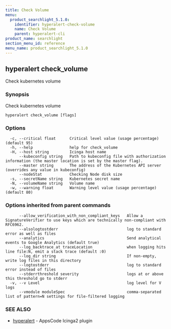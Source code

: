 ```yaml
---
title: Check Volume
menu:
  product_searchlight_5.1.0:
    identifier: hyperalert-check-volume
    name: Check Volume
    parent: hyperalert-cli
product_name: searchlight
section_menu_id: reference
menu_name: product_searchlight_5.1.0
---
```


## hyperalert check_volume

Check kubernetes volume

### Synopsis

Check kubernetes volume

```
hyperalert check_volume [flags]
```

### Options

```
  -c, --critical float      Critical level value (usage percentage) (default 95)
  -h, --help                help for check_volume
  -H, --host string         Icinga host name
      --kubeconfig string   Path to kubeconfig file with authorization information (the master location is set by the master flag).
      --master string       The address of the Kubernetes API server (overrides any value in kubeconfig)
      --nodeStat            Checking Node disk size
  -s, --secretName string   Kubernetes secret name
  -N, --volumeName string   Volume name
  -w, --warning float       Warning level value (usage percentage) (default 80)
```

### Options inherited from parent commands

```
      --allow_verification_with_non_compliant_keys   Allow a SignatureVerifier to use keys which are technically non-compliant with RFC6962.
      --alsologtostderr                              log to standard error as well as files
      --analytics                                    Send analytical events to Google Analytics (default true)
      --log_backtrace_at traceLocation               when logging hits line file:N, emit a stack trace (default :0)
      --log_dir string                               If non-empty, write log files in this directory
      --logtostderr                                  log to standard error instead of files
      --stderrthreshold severity                     logs at or above this threshold go to stderr
  -v, --v Level                                      log level for V logs
      --vmodule moduleSpec                           comma-separated list of pattern=N settings for file-filtered logging
```

### SEE ALSO

* [hyperalert](/products/searchlight/5.1.0/reference/hyperalert/hyperalert)	 - AppsCode Icinga2 plugin


